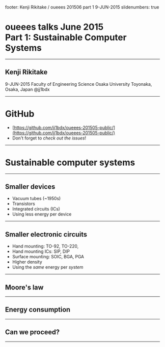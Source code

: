 footer: Kenji Rikitake / oueees 201506 part 1 9-JUN-2015
slidenumbers: true

# oueees talks June 2015<br>Part 1: Sustainable Computer Systems

<!-- Use Deckset 1.4, Next theme, 4:3 aspect ratio -->

---

## Kenji Rikitake

9-JUN-2015
Faculty of Engineering Science
Osaka University
Toyonaka, Osaka, Japan
@jj1bdx

---

# GitHub

* [https://github.com/jj1bdx/oueees-201505-public/](https://github.com/jj1bdx/oueees-201505-public/)
* Don't forget to *check out the issues*!

---

# Sustainable computer systems

---

## Smaller devices

* Vacuum tubes (~1950s)
* Transistors
* Integrated circuits (ICs)
* Using less energy per device

---

## Smaller electronic circuits

* Hand mounting: TO-92, TO-220, 
* Hand mounting ICs: SIP, DIP
* Surface mounting: SOIC, BGA, PGA
* Higher density
* Using the *same* energy per *system*

---

## Moore's law

---

## Energy consumption

---

## Can we proceed?

---




